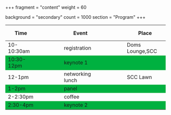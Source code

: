 +++
fragment = "content"
weight = 60

background = "secondary"
count = 1000
section = "Program"
+++




<style>
.heatMap {
    width: 100%;
    text-align: center;
}
.heatMap th {
word-wrap: break-word;
text-align: center;
}
.heatMap tr:nth-child(2) { background: #00B140; }
.heatMap tr:nth-child(4) { background: #00B140; }
.heatMap tr:nth-child(6) { background: #00B140; }
</style>

<div class="heatMap">


| Time     	|  <pre>&nbsp;&nbsp;&nbsp;&nbsp;&nbsp;&nbsp;&nbsp;&nbsp;</pre> 	| Event            	|  <pre>&nbsp;&nbsp;&nbsp;&nbsp;&nbsp;&nbsp;&nbsp;&nbsp;</pre> 	| Place       	|
|----------	|---	|------------------	|---	|-------------	|
| 10-10:30am 	|   	| registration     	|   	| Doms Lounge,SCC 	|
| 10:30-12pm 	|   	| keynote 1        	|   	|             	|
| 12-1pm     	|   	| networking lunch 	|   	| SCC Lawn    	|
| 1-2pm      	|   	| panel            	|   	|             	|
| 2-2:30pm 	|   	| coffee           	|   	|             	|
| 2:30-4pm 	|   	| keynote 2        	|   	|             	|

</div>
